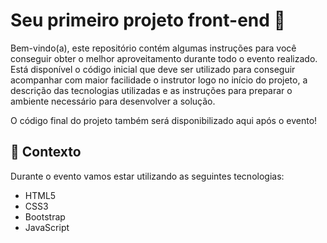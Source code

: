 # Seu primeiro projeto front-end 🚀 

Bem-vindo(a), este repositório contém algumas instruções para você conseguir obter o melhor aproveitamento durante todo o evento realizado. Está disponível o código inicial que deve ser utilizado para conseguir acompanhar com maior facilidade o instrutor logo no início do projeto, a descrição das tecnologias utilizadas e as instruções para preparar o ambiente necessário para desenvolver a solução.
 
O código final do projeto também será disponibilizado aqui após o evento!

## 🧠 Contexto

Durante o evento vamos estar utilizando as seguintes tecnologias:

- HTML5
- CSS3
- Bootstrap
- JavaScript

